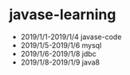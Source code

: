 # javase-learning
- 2019/1/1-2019/1/4 javase-code
- 2019/1/5-2019/1/6 mysql
- 2019/1/6-2019/1/8 jdbc
- 2019/1/8-2019/1/9 java8